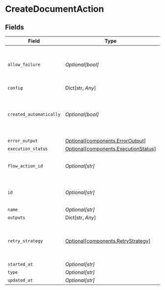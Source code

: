 # CreateDocumentAction


## Fields

| Field                                                                              | Type                                                                               | Required                                                                           | Description                                                                        | Example                                                                            |
| ---------------------------------------------------------------------------------- | ---------------------------------------------------------------------------------- | ---------------------------------------------------------------------------------- | ---------------------------------------------------------------------------------- | ---------------------------------------------------------------------------------- |
| `allow_failure`                                                                    | *Optional[bool]*                                                                   | :heavy_minus_sign:                                                                 | Whether to stop execution in a failed state if this action fails                   |                                                                                    |
| `config`                                                                           | Dict[str, *Any*]                                                                   | :heavy_minus_sign:                                                                 | N/A                                                                                |                                                                                    |
| `created_automatically`                                                            | *Optional[bool]*                                                                   | :heavy_minus_sign:                                                                 | Flag indicating whether the action was created automatically or manually           |                                                                                    |
| `error_output`                                                                     | [Optional[components.ErrorOutput]](../../models/components/erroroutput.md)         | :heavy_minus_sign:                                                                 | N/A                                                                                |                                                                                    |
| `execution_status`                                                                 | [Optional[components.ExecutionStatus]](../../models/components/executionstatus.md) | :heavy_minus_sign:                                                                 | N/A                                                                                |                                                                                    |
| `flow_action_id`                                                                   | *Optional[str]*                                                                    | :heavy_minus_sign:                                                                 | N/A                                                                                | 9ec3711b-db63-449c-b894-54d5bb622a8f                                               |
| `id`                                                                               | *Optional[str]*                                                                    | :heavy_minus_sign:                                                                 | N/A                                                                                | 9ec3711b-db63-449c-b894-54d5bb622a8f                                               |
| `name`                                                                             | *Optional[str]*                                                                    | :heavy_minus_sign:                                                                 | N/A                                                                                |                                                                                    |
| `outputs`                                                                          | Dict[str, *Any*]                                                                   | :heavy_minus_sign:                                                                 | N/A                                                                                | [object Object]                                                                    |
| `retry_strategy`                                                                   | [Optional[components.RetryStrategy]](../../models/components/retrystrategy.md)     | :heavy_minus_sign:                                                                 | different behaviors for retrying failed execution actions.                         |                                                                                    |
| `started_at`                                                                       | *Optional[str]*                                                                    | :heavy_minus_sign:                                                                 | N/A                                                                                |                                                                                    |
| `type`                                                                             | *Optional[str]*                                                                    | :heavy_minus_sign:                                                                 | N/A                                                                                |                                                                                    |
| `updated_at`                                                                       | *Optional[str]*                                                                    | :heavy_minus_sign:                                                                 | N/A                                                                                |                                                                                    |